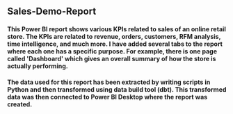 ## Sales-Demo-Report
#### This Power BI report shows various KPIs related to sales of an online retail store. The KPIs are related to revenue, orders, customers, RFM analysis, time intelligence, and much more. I have added several tabs to the report where each one has a specific purpose. For example, there is one page called 'Dashboard' which gives an overall summary of how the store is actually performing. 

#### The data used for this report has been extracted by writing scripts in Python and then transformed using data build tool (dbt). This transformed data was then connected to Power BI Desktop where the report was created. 


